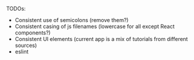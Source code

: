 TODOs:

- Consistent use of semicolons (remove them?)
- Consistent casing of js filenames (lowercase for all except React components?)
- Consistent UI elements (current app is a mix of tutorials from different sources)
- eslint